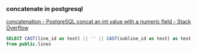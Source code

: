 ###  concatenate in postgresql


[concatenation - PostgreSQL concat an int value with a numeric field - Stack Overflow](https://stackoverflow.com/questions/11345065/postgresql-concat-an-int-value-with-a-numeric-field "concatenation - PostgreSQL concat an int value with a numeric field - Stack Overflow")


 

```sql
SELECT CAST(line_id as text) || '' || CAST(subline_id as text) as test
from public.lines
```
